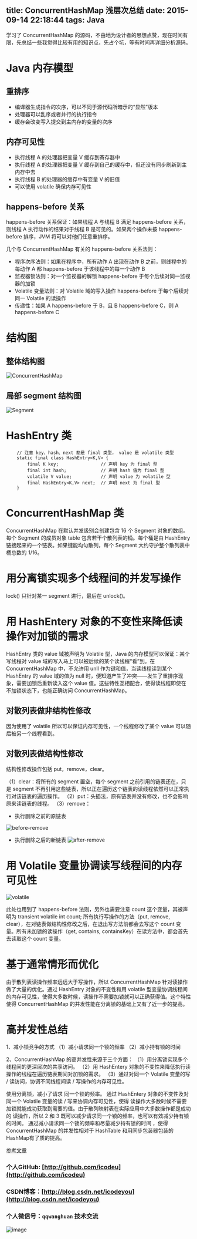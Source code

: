 title: ConcurrentHashMap 浅层次总结
date: 2015-09-14 22:18:44
tags: Java
---

学习了 ConcurrentHashMap 的源码，不由地为设计者的思想点赞，现在时间有限，先总结一些我觉得比较有用的知识点，先占个坑，等有时间再详细分析源码。

<!--more-->

# Java 内存模型

## 重排序
- 编译器生成指令的次序，可以不同于源代码所暗示的“显然”版本
- 处理器可以乱序或者并行的执行指令
- 缓存会改变写入提交到主内存的变量的次序

## 内存可见性
- 执行线程 A 的处理器把变量 V 缓存到寄存器中
- 执行线程 A 的处理器把变量 V 缓存到自己的缓存中，但还没有同步刷新到主内存中去
- 执行线程 B 的处理器的缓存中有变量 V 的旧值
- 可以使用 volatile 确保内存可见性

## happens-before 关系

happens-before 关系保证：如果线程 A 与线程 B 满足 happens-before 关系，则线程 A 执行动作的结果对于线程 B 是可见的。如果两个操作未按 happens-before 排序，JVM 将可以对他们任意重排序。

几个与 ConcurrentHashMap 有关的 happens-before 关系法则：
- 程序次序法则：如果在程序中，所有动作 A 出现在动作 B 之前，则线程中的每动作 A 都 happens-before 于该线程中的每一个动作 B
- 监视器锁法则：对一个监视器的解锁 happens-before 于每个后续对同一监视器的加锁
- Volatile 变量法则：对 Volatile 域的写入操作 happens-before 于每个后续对同一 Volatile 的读操作
- 传递性：如果 A happens-before 于 B，且 B happens-before C，则 A happens-before C

# 结构图

## 整体结构图

![ConcurrentHashMap](http://www.ibm.com/developerworks/cn/java/java-lo-concurrenthashmap/image005.jpg)

## 局部 segment 结构图

![Segment](http://www.ibm.com/developerworks/cn/java/java-lo-concurrenthashmap/image004.jpg)


# HashEntry 类

```
	// 注意 key、hash、next 都是 final 类型， value 是 volatile 类型
	static final class HashEntry<K,V> { 
        final K key;                // 声明 key 为 final 型
        final int hash;             // 声明 hash 值为 final 型 
        volatile V value;           // 声明 value 为 volatile 型
        final HashEntry<K,V> next;  // 声明 next 为 final 型 
	}
```

# ConcurrentHashMap 类

ConcurrentHashMap 在默认并发级别会创建包含 16 个 Segment 对象的数组。每个 Segment 的成员对象 table 包含若干个散列表的桶。每个桶是由 HashEntry 链接起来的一个链表。如果键能均匀散列，每个 Segment 大约守护整个散列表中桶总数的 1/16。

# 用分离锁实现多个线程间的并发写操作

lock() 只针对某一 segment 进行，最后在 unlock()。

# 用 HashEntery 对象的不变性来降低读操作对加锁的需求

HashEntry 类的 value 域被声明为 Volatile 型，Java 的内存模型可以保证：某个写线程对 value 域的写入马上可以被后续的某个读线程“看”到。在 ConcurrentHashMap 中，不允许用 unll 作为键和值，当读线程读到某个 HashEntry 的 value 域的值为 null 时，便知道产生了冲突——发生了重排序现象，需要加锁后重新读入这个 value 值。这些特性互相配合，使得读线程即使在不加锁状态下，也能正确访问 ConcurrentHashMap。

## 对散列表做非结构性修改

因为使用了 volatile 所以可以保证内存可见性，一个线程修改了某个 value 可以随后被另一个线程看到。

## 对散列表做结构性修改

结构性修改操作包括 put，remove，clear。

（1）clear：将所有的 segment 置空，每个 segment 之前引用的链表还在，只是 segment 不再引用这些链表，所以正在遍历这个链表的读线程依然可以正常执行对该链表的遍历操作。
（2）put：头插法，原有链表并没有修改，也不会影响原来读链表的线程。
（3）remove：
- 执行删除之前的原链表
	
![before-remove](http://www.ibm.com/developerworks/cn/java/java-lo-concurrenthashmap/image007.jpg)

- 执行删除之后的新链表
![after-remove](http://www.ibm.com/developerworks/cn/java/java-lo-concurrenthashmap/image008.jpg)

# 用 Volatile 变量协调读写线程间的内存可见性

![volatile](http://www.ibm.com/developerworks/cn/java/java-lo-concurrenthashmap/image009.jpg)

此处也用到了 happens-before 法则，另外也需要注意 count 这个变量，其被声明为 transient volatile int count; 所有执行写操作的方法（put, remove, clear），在对链表做结构性修改之后，在退出写方法前都会去写这个 count 变量。所有未加锁的读操作（get, contains, containsKey）在读方法中，都会首先去读取这个 count 变量。

# 基于通常情形而优化

由于散列表读操作频率远远大于写操作，所以 ConcurrentHashMap 针对读操作做了大量的优化。通过 HashEntry 对象的不变性和用 volatile 型变量协调线程间的内存可见性，使得大多数时候，读操作不需要加锁就可以正确获得值。这个特性使得 ConcurrentHashMap 的并发性能在分离锁的基础上又有了近一步的提高。

# 高并发性总结

1、减小锁竞争的方式
（1）减小请求同一个锁的频率
（2）减小持有锁的时间

2、ConcurrentHashMap 的高并发性来源于三个方面：
（1）用分离锁实现多个线程间的更深层次的共享访问。
（2）用 HashEntery 对象的不变性来降低执行读操作的线程在遍历链表期间对加锁的需求。
（3）通过对同一个 Volatile 变量的写 / 读访问，协调不同线程间读 / 写操作的内存可见性。

使用分离锁，减小了请求 同一个锁的频率。
通过 HashEntery 对象的不变性及对同一个 Volatile 变量的读 / 写来协调内存可见性，使得 读操作大多数时候不需要加锁就能成功获取到需要的值。由于散列映射表在实际应用中大多数操作都是成功的 读操作，所以 2 和 3 既可以减少请求同一个锁的频率，也可以有效减少持有锁的时间。
通过减小请求同一个锁的频率和尽量减少持有锁的时间 ，使得 ConcurrentHashMap 的并发性相对于 HashTable 和用同步包装器包装的 HashMap有了质的提高。

[参考文章](http://www.ibm.com/developerworks/cn/java/java-lo-concurrenthashmap/#ibm-pcon)



### 个人GitHub:  [http://github.com/icodeu](http://github.com/icodeu)

### CSDN博客：[http://blog.csdn.net/icodeyou](http://blog.csdn.net/icodeyou)

### 个人微信号：`qqwanghuan`  技术交流

![image](http://7xivx9.com1.z0.glb.clouddn.com/wxqrcode_260.png)